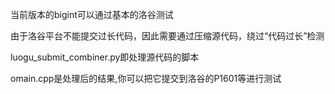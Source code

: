 <p>当前版本的bigint可以通过基本的洛谷测试<p>
<p>由于洛谷平台不能提交过长代码，因此需要通过压缩源代码，绕过“代码过长”检测<p>
<p>luogu_submit_combiner.py即处理源代码的脚本<p>
<p>omain.cpp是处理后的结果,你可以把它提交到洛谷的P1601等进行测试<p>
